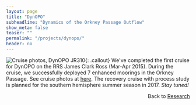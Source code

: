 ```yaml
---
layout: page
title: "DynOPO"
subheadline: "Dynamics of the Orkney Passage Outflow"
show_meta: false
teaser: ""
permalink: "/projects/dynopo/"
header: no
---
```





![Cruise photos, DynOPO JR310](/images/jr310/IMG_6096_thumb.jpg){: .callout} We've completed the first cruise for DynOPO on the RRS James Clark Ross (Mar-Apr 2015).  During the cruise, we successfully deployed 7 enhanced moorings in the Orkney Passage.  See cruise photos at [here](/galleries/jr310/).  The recovery cruise with process study is planned for the southern hemisphere summer season in 2017.  *Stay tuned!*



<!--Study area. <img src="/images/dynopo-fieldmap-large1.jpg" width="250">-->


<p align="right">Back to <a href="/projects/">Research</a></p>